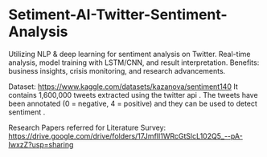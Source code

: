 # Setiment-AI-Twitter-Sentiment-Analysis
Utilizing NLP &amp; deep learning for sentiment analysis on Twitter. Real-time analysis, model training with LSTM/CNN, and result interpretation. Benefits: business insights, crisis monitoring, and research advancements.

Dataset: https://www.kaggle.com/datasets/kazanova/sentiment140
It contains 1,600,000 tweets extracted using the twitter api . The tweets have been annotated (0 = negative, 4 = positive) and they can be used to detect sentiment .

Research Papers referred for Literature Survey: https://drive.google.com/drive/folders/17JmflI1WRcGtSlcL102Q5_--pA-IwxzZ?usp=sharing
